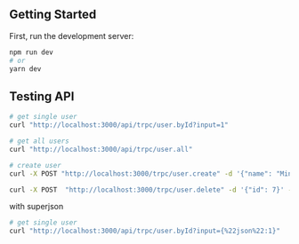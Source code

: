 ## Getting Started

First, run the development server:

```bash
npm run dev
# or
yarn dev
```

## Testing API

```bash
# get single user
curl "http://localhost:3000/api/trpc/user.byId?input=1"

# get all users
curl "http://localhost:3000/api/trpc/user.all"

# create user
curl -X POST "http://localhost:3000/trpc/user.create" -d '{"name": "Minka" }' -H 'content-type: application/json'

curl -X POST  "http://localhost:3000/trpc/user.delete" -d '{"id": 7}' -H 'content-type: application/json'
```

with superjson

```bash
# get single user
curl "http://localhost:3000/api/trpc/user.byId?input={%22json%22:1}"
```